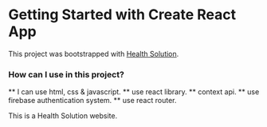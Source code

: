 # Getting Started with Create React App

This project was bootstrapped with [Health Solution](https://health-solution-c98f3.web.app/).

### How can I use in this project?
** I can use html, css & javascript.
** use react library.
** context api.
** use firebase authentication system.
** use react router.

This is a Health Solution website.


